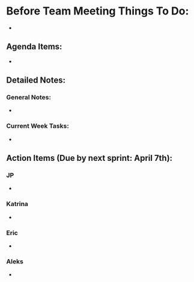 # Before Team Meeting Things To Do:
- 

## Agenda Items:
- 

## Detailed Notes:
### General Notes:
- 

### Current Week Tasks:
- 

## Action Items (Due by next sprint: April 7th):
### JP
- 

### Katrina
- 

### Eric
- 

### Aleks
- 




